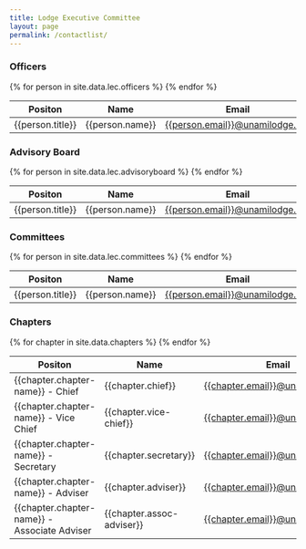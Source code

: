 ```yaml
---
title: Lodge Executive Committee
layout: page
permalink: /contactlist/
---
```

<h3 class="mt-5">Officers</h3>
<table class="table table-responsive table-striped mt-3">
  <thead>
    <tr>
      <th scope="col">Positon</th>
      <th scope="col">Name</th>
      <th scope="col">Email</th>
    </tr>
  </thead>
  <tbody>
    {% for person in site.data.lec.officers %}
      <tr>
        <td>{{person.title}}</td>
        <td>{{person.name}}</td>
        <td><a href="/contact#{{person.email}}">{{person.email}}@unamilodge.org</a></td>
      </tr>
    {% endfor %}
  </tbody>
</table>
<h3 class="mt-5">Advisory Board</h3>
<table class="table table-responsive table-striped mt-3">
  <thead>
    <tr>
      <th scope="col">Positon</th>
      <th scope="col">Name</th>
      <th scope="col">Email</th>
    </tr>
  </thead>
  <tbody>
    {% for person in site.data.lec.advisoryboard %}
      <tr>
        <td>{{person.title}}</td>
        <td>{{person.name}}</td>
        <td><a href="/contact#{{person.email}}">{{person.email}}@unamilodge.org</a></td>
      </tr>
    {% endfor %}
  </tbody>
</table>
<h3 class="mt-5">Committees</h3>
<table class="table table-responsive table-striped mt-3">
  <thead>
    <tr>
      <th scope="col">Positon</th>
      <th scope="col">Name</th>
      <th scope="col">Email</th>
    </tr>
  </thead>
  <tbody>
    {% for person in site.data.lec.committees %}
      <tr>
        <td>{{person.title}}</td>
        <td>{{person.name}}</td>
        <td><a href="/contact#{{person.email}}">{{person.email}}@unamilodge.org</a></td>
      </tr>
    {% endfor %}
  </tbody>
</table>
<h3 class="mt-5">Chapters</h3>
<table class="table table-responsive table-striped mt-3">
  <thead>
    <tr>
      <th scope="col">Positon</th>
      <th scope="col">Name</th>
      <th scope="col">Email</th>
    </tr>
  </thead>
  <tbody>
    {% for chapter in site.data.chapters %}
      <tr>
        <td>{{chapter.chapter-name}} - Chief</td>
        <td>{{chapter.chief}}</td>
        <td><a href="mailto:{{chapter.email}}@unamilodge.org">{{chapter.email}}@unamilodge.org</a></td>
      </tr>
      <tr>
        <td>{{chapter.chapter-name}} - Vice Chief</td>
        <td>{{chapter.vice-chief}}</td>
        <td><a href="mailto:{{chapter.email}}@unamilodge.org">{{chapter.email}}@unamilodge.org</a></td>
      </tr>
      <tr>
        <td>{{chapter.chapter-name}} - Secretary</td>
        <td>{{chapter.secretary}}</td>
        <td><a href="mailto:{{chapter.email}}@unamilodge.org">{{chapter.email}}@unamilodge.org</a></td>
      </tr>
      <tr>
        <td>{{chapter.chapter-name}} - Adviser</td>
        <td>{{chapter.adviser}}</td>
        <td><a href="mailto:{{chapter.email}}@unamilodge.org">{{chapter.email}}@unamilodge.org</a></td>
      </tr>
      <tr>
        <td>{{chapter.chapter-name}} - Associate Adviser</td>
        <td>{{chapter.assoc-adviser}}</td>
        <td><a href="mailto:{{chapter.email}}@unamilodge.org">{{chapter.email}}@unamilodge.org</a></td>
      </tr>
    {% endfor %}
  </tbody>
</table>
